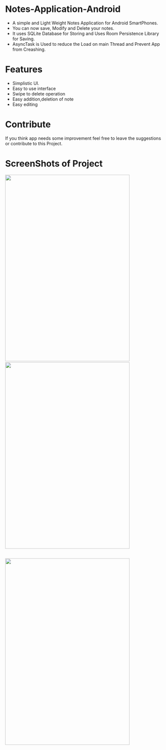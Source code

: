 <h1>Notes-Application-Android</h1>
<ul>
<li>A simple and Light Weight Notes Application for Android SmartPhones.</li>
<li>You can now save, Modify and Delete your notes.</li>
<li>It uses SQLite Database for Storing and Uses Room Persistence Library for Saving.</li>
<li>AsyncTask is Used to reduce the Load on main Thread and Prevent App from Creashing.</li>
</ul>

# Features
<ul>
<li>Simplistic UI.</li>
<li>Easy to use interface </li>
<li>Swipe to delete operation</li>
<li>Easy addition,deletion of note</li>
<li>Easy editing</li>
</ul>

# Contribute
If you think app needs some improvement feel free to leave the suggestions or contribute to this Project.


# ScreenShots of Project
<img src="https://github.com/l33t-c0d3r-66/Notes-Application-Android/blob/master/app/src/main/res/Project_Images/1.jpeg"  width="400" height="600"> &emsp;&emsp;&emsp;&emsp;&emsp;&emsp;&emsp; <img src="https://github.com/l33t-c0d3r-66/Notes-Application-Android/blob/master/app/src/main/res/Project_Images/2.jpeg"  width="400" height="600">

&emsp;&emsp;&emsp;&emsp;&emsp;&emsp;&emsp;&emsp;&emsp;&emsp;&emsp;&emsp;&emsp;&emsp;<img src="https://github.com/l33t-c0d3r-66/Notes-Application-Android/blob/master/app/src/main/res/Project_Images/3.jpeg"  width="400" height="600">
